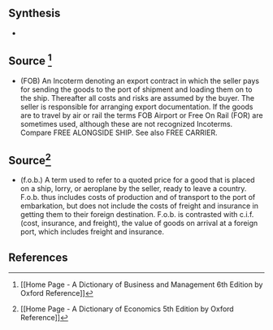 ## Synthesis
- 
## Source [^1]
- (FOB) An Incoterm denoting an export contract in which the seller pays for sending the goods to the port of shipment and loading them on to the ship. Thereafter all costs and risks are assumed by the buyer. The seller is responsible for arranging export documentation. If the goods are to travel by air or rail the terms FOB Airport or Free On Rail (FOR) are sometimes used, although these are not recognized Incoterms. Compare FREE ALONGSIDE SHIP. See also FREE CARRIER.
## Source[^2]
- (f.o.b.) A term used to refer to a quoted price for a good that is placed on a ship, lorry, or aeroplane by the seller, ready to leave a country. F.o.b. thus includes costs of production and of transport to the port of embarkation, but does not include the costs of freight and insurance in getting them to their foreign destination. F.o.b. is contrasted with c.i.f. (cost, insurance, and freight), the value of goods on arrival at a foreign port, which includes freight and insurance.
## References

[^1]: [[Home Page - A Dictionary of Business and Management 6th Edition by Oxford Reference]]
[^2]: [[Home Page - A Dictionary of Economics 5th Edition by Oxford Reference]]